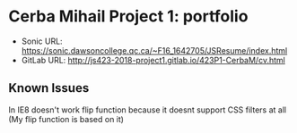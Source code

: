 # Cerba Mihail Project 1: portfolio

* Sonic URL: https://sonic.dawsoncollege.qc.ca/~F16_1642705/JSResume/index.html
* GitLab URL: http://js423-2018-project1.gitlab.io/423P1-CerbaM/cv.html

## Known Issues
In IE8 doesn't work flip function because it doesnt support CSS filters at all
(My flip function is based on it)